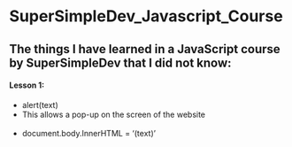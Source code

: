 # SuperSimpleDev_Javascript_Course

<h2>The things I have learned in a JavaScript course by SuperSimpleDev that I did not know:</h2>

<h4>Lesson 1:</h4>
<ul>
  <li>alert(text)</li>
    <li>This allows a pop-up on the screen of the website</li>
  <br>
  <li>document.body.InnerHTML = ‘(text)’</li>
</ul>
